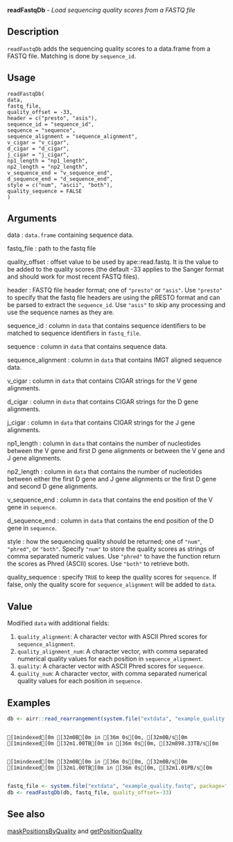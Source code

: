 **readFastqDb** - *Load sequencing quality scores from a FASTQ file*

Description
--------------------

`readFastqDb` adds the sequencing quality scores to a data.frame
from a FASTQ file. Matching is done by `sequence_id`.


Usage
--------------------
```
readFastqDb(
data,
fastq_file,
quality_offset = -33,
header = c("presto", "asis"),
sequence_id = "sequence_id",
sequence = "sequence",
sequence_alignment = "sequence_alignment",
v_cigar = "v_cigar",
d_cigar = "d_cigar",
j_cigar = "j_cigar",
np1_length = "np1_length",
np2_length = "np2_length",
v_sequence_end = "v_sequence_end",
d_sequence_end = "d_sequence_end",
style = c("num", "ascii", "both"),
quality_sequence = FALSE
)
```

Arguments
-------------------

data
:   `data.frame` containing sequence data.

fastq_file
:   path to the fastq file

quality_offset
:   offset value to be used by ape::read.fastq. It is 
the value to be added to the quality scores 
(the default -33 applies to the Sanger format and 
should work for most recent FASTQ files).

header
:   FASTQ file header format; one of `"presto"` or 
`"asis"`. Use `"presto"` to specify 
that the fastq file headers are using the pRESTO
format and can be parsed to extract 
the `sequence_id`. Use `"asis"` to skip 
any processing and use the sequence names as they are.

sequence_id
:   column in `data` that contains sequence 
identifiers to be matched to sequence identifiers in 
`fastq_file`.

sequence
:   column in `data` that contains sequence data.

sequence_alignment
:   column in `data` that contains IMGT aligned sequence data.

v_cigar
:   column in `data` that contains CIGAR 
strings for the V gene alignments.

d_cigar
:   column in `data` that contains CIGAR 
strings for the D gene alignments.

j_cigar
:   column in `data` that contains CIGAR 
strings for the J gene alignments.

np1_length
:   column in `data` that contains the number
of nucleotides between the V gene and first D gene 
alignments or between the V gene and J gene alignments.

np2_length
:   column in `data` that contains the number
of nucleotides between either the first D gene and J 
gene alignments or the first D gene and second D gene
alignments.

v_sequence_end
:   column in `data` that contains the 
end position of the V gene in `sequence`.

d_sequence_end
:   column in `data` that contains the 
end position of the D gene in `sequence`.

style
:   how the sequencing quality should be returned;
one of `"num"`, `"phred"`, or `"both"`.
Specify `"num"` to store the quality scores as strings of 
comma separated numeric values. Use `"phred"` to have
the function return the scores as Phred (ASCII) scores. 
Use `"both"` to retrieve both.

quality_sequence
:   specify `TRUE` to keep the quality scores for 
`sequence`. If false, only the quality score
for `sequence_alignment` will be added to `data`.




Value
-------------------

Modified `data` with additional fields:

1.  `quality_alignment`:     A character vector with ASCII Phred 
scores for `sequence_alignment`.
1.  `quality_alignment_num`: A character vector, with comma separated 
numerical quality values for each 
position in `sequence_alignment`.
1.  `quality`:      A character vector with ASCII Phred 
scores for `sequence`.
1.  `quality_num`:  A character vector, with comma separated 
numerical quality values for each 
position in `sequence`.




Examples
-------------------

```R
db <- airr::read_rearrangement(system.file("extdata", "example_quality.tsv", package="alakazam"))

```


```
[1mindexed[0m [32m0B[0m in [36m 0s[0m, [32m0B/s[0m[1mindexed[0m [32m1.00TB[0m in [36m 0s[0m, [32m898.33TB/s[0m                                                                                                                                                                                                                                [1mindexed[0m [32m0B[0m in [36m 0s[0m, [32m0B/s[0m[1mindexed[0m [32m1.00TB[0m in [36m 0s[0m, [32m1.01PB/s[0m                                                                                                                                                                                                                                
```


```R
fastq_file <- system.file("extdata", "example_quality.fastq", package="alakazam")
db <- readFastqDb(db, fastq_file, quality_offset=-33)
```



See also
-------------------

[maskPositionsByQuality](maskPositionsByQuality.md) and [getPositionQuality](getPositionQuality.md)







